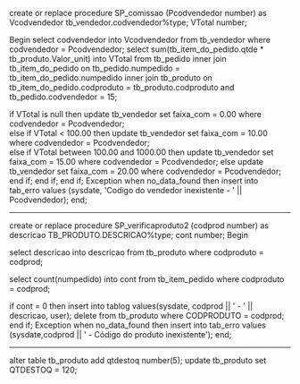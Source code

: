 create or replace procedure SP_comissao (Pcodvendedor number)
as
Vcodvendedor tb_vendedor.codvendedor%type;
VTotal number;

Begin
select codvendedor into Vcodvendedor from tb_vendedor where codvendedor = Pcodvendedor;
select sum(tb_item_do_pedido.qtde * tb_produto.Valor_unit) into VTotal from tb_pedido 
inner join tb_item_do_pedido on tb_pedido.numpedido = tb_item_do_pedido.numpedido
inner join tb_produto on tb_item_do_pedido.codproduto = tb_produto.codproduto
and tb_pedido.codvendedor = 15;

if VTotal is null then
	update tb_vendedor set faixa_com = 0.00 where codvendedor = Pcodvendedor;	
else
	if VTotal < 100.00 then
		update tb_vendedor set faixa_com = 10.00 where codvendedor = Pcodvendedor;	
	else if VTotal between 100.00 and 1000.00 then
		update tb_vendedor set faixa_com = 15.00 where codvendedor = Pcodvendedor;
	else 
			update tb_vendedor set faixa_com = 20.00 where codvendedor = Pcodvendedor;
	end if;
	end if;
end if;
Exception
	when no_data_found then
		insert into tab_erro values (sysdate, 'Codigo do vendedor inexistente - ' || Pcodvendedor);
end;


------------------------------------------------------------------------
create or replace procedure SP_verificaproduto2 (codprod number)
as
descricao TB_PRODUTO.DESCRICAO%type;
cont number;
Begin

select descricao into descricao from tb_produto
where codproduto = codprod;

select count(numpedido) into cont from tb_item_pedido
where codproduto = codprod;

  if cont = 0 then
    insert into tablog values(sysdate, codprod || ' - ' || descricao, user);
    delete from tb_produto where CODPRODUTO = codprod;
  end if;
Exception
  when no_data_found then
    insert into tab_erro values (sysdate,codprod || ' - Código do produto inexistente');
end;

----------------------------------------------------------------------
alter table tb_produto add qtdestoq number(5);
update tb_produto set QTDESTOQ = 120;
